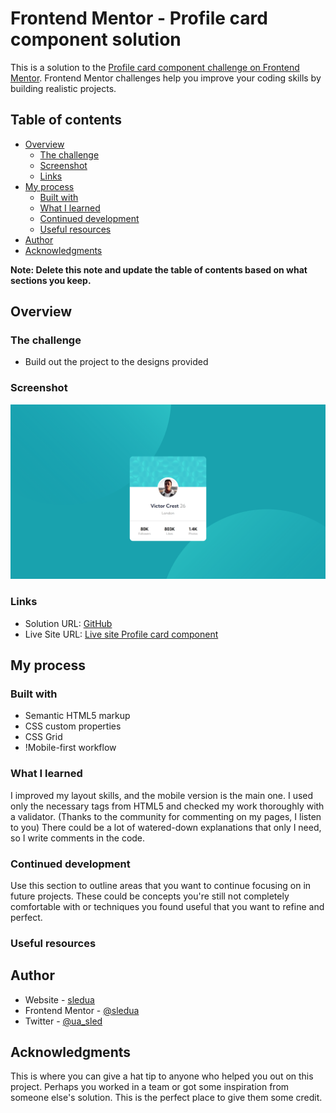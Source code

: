 # Frontend Mentor - Profile card component solution

This is a solution to the [Profile card component challenge on Frontend Mentor](https://www.frontendmentor.io/challenges/profile-card-component-cfArpWshJ). Frontend Mentor challenges help you improve your coding skills by building realistic projects. 

## Table of contents

- [Overview](#overview)
  - [The challenge](#the-challenge)
  - [Screenshot](#screenshot)
  - [Links](#links)
- [My process](#my-process)
  - [Built with](#built-with)
  - [What I learned](#what-i-learned)
  - [Continued development](#continued-development)
  - [Useful resources](#useful-resources)
- [Author](#author)
- [Acknowledgments](#acknowledgments)

**Note: Delete this note and update the table of contents based on what sections you keep.**

## Overview

### The challenge

- Build out the project to the designs provided

### Screenshot

![](./screenshot.png)


### Links

- Solution URL: [GitHub](https://github.com/sledua/fm-profile-card-component-main)
- Live Site URL: [Live site Profile card component](https://calm-malabi-d05449.netlify.app/)

## My process

### Built with

- Semantic HTML5 markup
- CSS custom properties
- CSS Grid
- !Mobile-first workflow


### What I learned

I improved my layout skills, and the mobile version is the main one. I used only the necessary tags from HTML5 and checked my work thoroughly with a validator. (Thanks to the community for commenting on my pages, I listen to you) There could be a lot of watered-down explanations that only I need, so I write comments in the code.  



### Continued development

Use this section to outline areas that you want to continue focusing on in future projects. These could be concepts you're still not completely comfortable with or techniques you found useful that you want to refine and perfect.


### Useful resources


## Author

- Website - [sledua](https://github.com/sledua)
- Frontend Mentor - [@sledua](https://www.frontendmentor.io/profile/sledua)
- Twitter - [@ua_sled](https://twitter.com/ua_sled)


## Acknowledgments

This is where you can give a hat tip to anyone who helped you out on this project. Perhaps you worked in a team or got some inspiration from someone else's solution. This is the perfect place to give them some credit.


